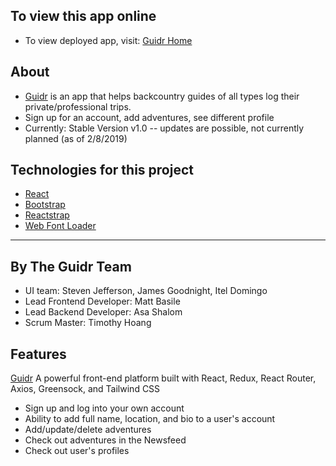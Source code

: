 
## To view this app online

- To view deployed app, visit: [Guidr Home]()

## About

- [Guidr]() is an app that helps backcountry guides of all types log their private/professional trips.
- Sign up for an account, add adventures, see different profile
- Currently: Stable Version v1.0 -- updates are possible, not currently planned (as of 2/8/2019)


## Technologies for this project

- [React](https://reactjs.org/)
- [Bootstrap](https://facebook.github.io/create-react-app/docs/adding-bootstrap#docsNav)
- [Reactstrap](https://reactstrap.github.io/)
- [Web Font Loader](https://www.npmjs.com/package/webfontloader)

------------------- 

## By The Guidr Team 

- UI team: Steven Jefferson, James Goodnight, Itel Domingo
- Lead Frontend Developer: Matt Basile
- Lead Backend Developer: Asa Shalom
- Scrum Master: Timothy Hoang

## Features

[Guidr](https://guidr2.netlify.com/) 
A powerful front-end platform built with React, Redux, React Router, Axios, Greensock, and Tailwind CSS
- Sign up and log into your own account
- Ability to add full name, location, and bio to a user's account
- Add/update/delete adventures
- Check out adventures in the Newsfeed
- Check out user's profiles

